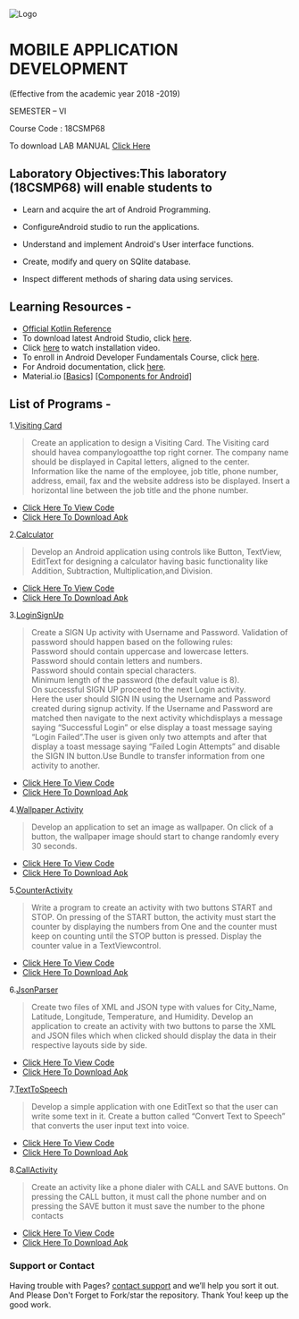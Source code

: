  ![Logo](https://svcengg.edu.in/wp-content/uploads/2020/12/SVCE1-1024x279.jpg)

# MOBILE APPLICATION DEVELOPMENT

 (Effective from the academic year 2018 -2019)
 
  SEMESTER – VI
  
  Course Code : 18CSMP68
  
  To download LAB MANUAL [Click Here](https://drive.google.com/file/d/1YefqvdarNqxX2sXMGiXPqqcGdvSeIh26/view?usp=sharing)

## Laboratory Objectives:This laboratory (18CSMP68) will enable students to 

- Learn and acquire the art of Android Programming.

- ConfigureAndroid studio to run the applications.

- Understand and implement Android's User interface functions.

- Create, modify and query on SQlite database.

- Inspect different methods of sharing data using services. 

## Learning Resources -

- [Official Kotlin Reference](https://kotlinlang.org/docs/kotlin-pdf.html) 
- To download latest Android Studio, click [here](https://developer.android.com/studio).
- Click [here](https://youtu.be/0zx_eFyHRU0?t=371) to watch installation video.
- To enroll in Android Developer Fundamentals Course, click [here](https://developer.android.com/courses/fundamentals-training/overview-v2).
- For Android documentation, click [here](https://developer.android.com/guide).
- Material.io  [[Basics]](https://material.io/design/introduction) [[Components for Android]](https://material.io/components?platform=android)

## List of Programs -

1.[Visiting Card](https://github.com/shubhaam13/Mobile-Application-Development-lab-Program-VTU-6th-sem/tree/main/VistingCard)

  >Create an application to design a Visiting Card. The Visiting card should havea companylogoatthe
  top right corner. The company name should be displayed in Capital letters, aligned to the center.
  Information like the name of the employee, job title, phone number, address, email, fax and the
  website address isto be displayed. Insert a horizontal line between the job title and the phone number.

  - [Click Here To View Code](https://github.com/shubhaam13/Mobile-Application-Development-lab-Program-VTU-6th-sem/tree/main/VistingCard)
  - [Click Here To Download Apk](https://drive.google.com/file/d/1Dyec57br94BzRdZ5i24OEcfSIfNFLmnd/view?usp=drivesdk)
  
2.[Calculator](https://github.com/shubhaam13/Mobile-Application-Development-lab-Program-VTU-6th-sem/tree/main/Calculator)

>Develop an Android application using controls like Button, TextView, EditText for designing a calculator having basic functionality like Addition, Subtraction, Multiplication,and Division.

  - [Click Here To View Code](https://github.com/shubhaam13/Mobile-Application-Development-lab-Program-VTU-6th-sem/tree/main/Calculator)
  - [Click Here To Download Apk](https://github.com/Raghuvorkady/MAD-LAB-Programs/releases/download/p2-v1.1.1/SimpleCalculator_v1.1.1.apk)

3.[LoginSignUp](https://github.com/shubhaam13/Mobile-Application-Development-lab-Program-VTU-6th-sem/tree/main/LoginSignUp)

>Create a SIGN Up activity with Username and Password. Validation of password should happen
based on the following rules:<br>
Password should contain uppercase and lowercase letters.<br>
Password should contain letters and numbers.<br>
Password should contain special characters.<br>
Minimum length of the password (the default value is 8).<br>
On successful SIGN UP proceed to the next Login activity.<br>
Here the user should SIGN IN using the Username and Password created during signup activity. If the Username and Password are matched then navigate to the next activity whichdisplays a message saying “Successful Login” or else display a toast message saying “Login Failed”.The user is given only two attempts and after that display a toast message saying “Failed Login Attempts” and disable the SIGN IN button.Use Bundle to transfer information from one activity to another.<br>

  - [Click Here To View Code](https://github.com/shubhaam13/Mobile-Application-Development-lab-Program-VTU-6th-sem/tree/main/LoginSignUp)
  - [Click Here To Download Apk](https://github.com/Raghuvorkady/MAD-LAB-Programs/releases/download/p3-v1.1.1/Login_Activity_v1.1.1.apk)

4.[Wallpaper Activity](https://github.com/shubhaam13/Mobile-Application-Development-lab-Program-VTU-6th-sem/tree/main/WallpaperActivity)
  
  >Develop an application to set an image as wallpaper. On click of a button, the wallpaper image should start to change randomly every 30 seconds.
  
  - [Click Here To View Code](https://github.com/shubhaam13/Mobile-Application-Development-lab-Program-VTU-6th-sem/tree/main/WallpaperActivity)
  - [Click Here To Download Apk](https://github.com/shubhaam13/Mobile-Application-Development-lab-Program-VTU-6th-sem/releases/download/v1.0.0/app-debug.apk)

5.[CounterActivity](https://github.com/shubhaam13/Mobile-Application-Development-lab-Program-VTU-6th-sem/tree/main/CounterActivity)

  >Write a program to create an activity with two buttons START and STOP. On pressing of the START button, the activity must start the counter by displaying the numbers from One     and the counter must keep on counting until the STOP button is pressed. Display the counter value in a TextViewcontrol.
  
  - [Click Here To View Code](https://github.com/shubhaam13/Mobile-Application-Development-lab-Program-VTU-6th-sem/tree/main/CounterActivity)
  - [Click Here To Download Apk](https://github.com/shubhaam13/Mobile-Application-Development/releases/download/v5.0.0/CounterActivity.App.apk)

6.[JsonParser](https://github.com/shubhaam13/Mobile-Application-Development-lab-Program-VTU-6th-sem/tree/main/JsonParser)

 > Create two files of XML and JSON type with values for City_Name,
Latitude, Longitude, Temperature, and Humidity. Develop an application to create
an activity with two buttons to parse the XML and JSON files which when clicked
should display the data in their respective layouts side by side.

- [Click Here To View Code](https://github.com/shubhaam13/Mobile-Application-Development-lab-Program-VTU-6th-sem/tree/main/JsonParser)
- [Click Here To Download Apk](https://github.com/shubhaam13/Mobile-Application-Development/releases/download/v6.0.0/ParseJSON.apk)
  
  
7.[TextToSpeech](https://github.com/shubhaam13/Mobile-Application-Development-lab-Program-VTU-6th-sem/tree/main/TextToSpeech)

 >Develop a simple application with one EditText so that the user can
write some text in it. Create a button called “Convert Text to Speech” that converts
the user input text into voice.

- [Click Here To View Code](https://github.com/shubhaam13/Mobile-Application-Development-lab-Program-VTU-6th-sem/tree/main/TextToSpeech)
- [Click Here To Download Apk](https://github.com/shubhaam13/Mobile-Application-Development/releases/download/v7.0.0/test-to-speech.apk)


8.[CallActivity](https://github.com/shubhaam13/Mobile-Application-Development-lab-Program-VTU-6th-sem/tree/main/CallActivity)

 >Create an activity like a phone dialer with CALL and SAVE buttons. On
pressing the CALL button, it must call the phone number and on pressing the SAVE
button it must save the number to the phone contacts

- [Click Here To View Code](https://github.com/shubhaam13/Mobile-Application-Development-lab-Program-VTU-6th-sem/tree/main/CallActivity)
- [Click Here To Download Apk](https://github.com/shubhaam13/Mobile-Application-Development/releases/download/v8.0.0/call-activity.apk)



### Support or Contact

Having trouble with Pages? [contact support](https://shubhaam13.github.io/) and we’ll help you sort it out.
And Please Don't Forget to Fork/star the repository.
Thank You! keep up the good work.

